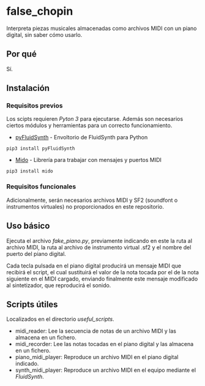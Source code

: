 # false_chopin
Interpreta piezas musicales almacenadas como archivos MIDI con un piano digital, sin saber cómo usarlo.
## Por qué
Sí.
## Instalación
### Requisitos previos
Los scipts requieren *Pyton 3* para ejecutarse. Además son necesarios ciertos módulos y herramientas para un correcto funcionamiento.

* [pyFluidSynth](https://github.com/nwhitehead/pyfluidsynth) - Envoltorio de FluidSynth para Python
```
pip3 install pyFluidSynth
```
* [Mido](https://pypi.org/project/mido/) - Librería para trabajar con mensajes y puertos MIDI
```
pip3 install mido
```
### Requisitos funcionales
Adicionalmente, serán necesarios archivos MIDI y SF2 (soundfont o instrumentos virtuales) no proporcionados en este repositorio.

## Uso básico
Ejecuta el archivo *fake_piano.py*, previamente indicando en este la ruta al archivo MIDI, la ruta al archivo de instrumento virtual .sf2 y el nombre del puerto del piano digital.

Cada tecla pulsada en el piano digital producirá un mensaje MIDI que recibirá el script, el cual sustituirá el valor de la nota tocada por el de la nota siguiente en el MIDI cargado, enviando finalmente este mensaje modificado al sintetizador, que reproducirá el sonido.

## Scripts útiles
Localizados en el directorio *useful_scripts*.
* midi_reader: Lee la secuencia de notas de un archivo MIDI y las almacena en un fichero.
* midi_recorder: Lee las notas tocadas en el piano digital y las almacena en un fichero.
* piano_midi_player: Reproduce un archivo MIDI en el piano digital indicado.
* synth_midi_player: Reproduce un archivo MIDI en el equipo mediante el *FluidSynth*.
